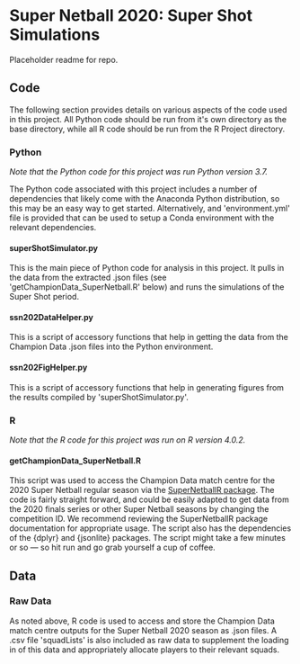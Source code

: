 # Super Netball 2020: Super Shot Simulations

Placeholder readme for repo.



## Code

The following section provides details on various aspects of the code used in this project. All Python code should be run from it's own directory as the base directory, while all R code should be run from the R Project directory.

### Python

*Note that the Python code for this project was run Python version 3.7.*

The Python code associated with this project includes a number of dependencies that likely come with the Anaconda Python distribution, so this may be an easy way to get started. Alternatively, and 'environment.yml' file is provided that can be used to setup a Conda environment with the relevant dependencies.

#### superShotSimulator.py

This is the main piece of Python code for analysis in this project. It pulls in the data from the extracted .json files (see 'getChampionData_SuperNetball.R' below) and runs the simulations of the Super Shot period.

#### ssn202DataHelper.py

This is a script of accessory functions that help in getting the data from the Champion Data .json files into the Python environment.

#### ssn202FigHelper.py

This is a script of accessory functions that help in generating figures from the results compiled by 'superShotSimulator.py'.

### R

*Note that the R code for this project was run on R version 4.0.2.*

#### getChampionData_SuperNetball.R

This script was used to access the Champion Data match centre for the 2020 Super Netball regular season via the [SuperNetballR package](https://github.com/SteveLane/superNetballR). The code is fairly straight forward, and could be easily adapted to get data from the 2020 finals series or other Super Netball seasons by changing the competition ID. We recommend reviewing the SuperNetballR package documentation for appropriate usage. The script also has the dependencies of the {dplyr} and {jsonlite} packages. The script might take a few minutes or so — so hit run and go grab yourself a cup of coffee.

## Data

### Raw Data

As noted above, R code is used to access and store the Champion Data match centre outputs for the Super Netball 2020 season as .json files. A .csv file 'squadLists' is also included as raw data to supplement the loading in of this data and appropriately allocate players to their relevant squads.

